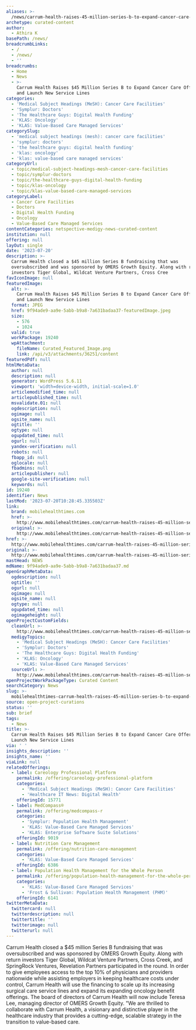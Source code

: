 ```yaml
---
aliases: >-
  /news/carrum-health-raises-45-million-series-b-to-expand-cancer-care-offerings-and-launch-new-service-lines
archetype: curated-content
author:
  - Athira K
basePath: /news/
breadcrumbLinks:
  - /
  - /news/
  - ''
breadcrumbs:
  - Home
  - News
  - >-
    Carrum Health Raises $45 Million Series B to Expand Cancer Care Offerings
    and Launch New Service Lines
categories:
  - 'Medical Subject Headings (MeSH): Cancer Care Facilities'
  - 'Symplur: Doctors'
  - 'The Healthcare Guys: Digital Health Funding'
  - 'KLAS: Oncology'
  - 'KLAS: Value-Based Care Managed Services'
categorySlug:
  - 'medical subject headings (mesh): cancer care facilities'
  - 'symplur: doctors'
  - 'the healthcare guys: digital health funding'
  - 'klas: oncology'
  - 'klas: value-based care managed services'
categoryUrl:
  - topic/medical-subject-headings-mesh-cancer-care-facilities
  - topic/symplur-doctors
  - topic/the-healthcare-guys-digital-health-funding
  - topic/klas-oncology
  - topic/klas-value-based-care-managed-services
categoryLabel:
  - Cancer Care Facilities
  - Doctors
  - Digital Health Funding
  - Oncology
  - Value-Based Care Managed Services
contentCategories: netspective-medigy-news-curated-content
institution: null
offering: null
layOut: single
date: '2023-07-20'
description: >-
  Carrum Health closed a $45 million Series B fundraising that was
  oversubscribed and was sponsored by OMERS Growth Equity. Along with return
  investors Tiger Global, Wildcat Venture Partners, Cross Cree
favIconImage: null
featuredImage:
  alt: >-
    Carrum Health Raises $45 Million Series B to Expand Cancer Care Offerings
    and Launch New Service Lines
  format: JPEG
  href: 9f94ade9-aa9e-5abb-b9a8-7a631badaa37-featuredImage.jpeg
  size:
    - 576
    - 1024
  valid: true
  workPackage: 19240
  wpAttachment:
    fileName: Curated_Featured_Image.png
    link: /api/v3/attachments/36251/content
featuredPdf: null
htmlMetaData:
  author: null
  description: null
  generator: WordPress 5.6.11
  viewport: 'width=device-width, initial-scale=1.0'
  articlemodified_time: null
  articlepublished_time: null
  msvalidate.01: null
  ogdescription: null
  ogimage: null
  ogsite_name: null
  ogtitle: ''
  ogtype: null
  ogupdated_time: null
  ogurl: null
  yandex-verification: null
  robots: null
  fbapp_id: null
  oglocale: null
  fbadmins: null
  articlepublisher: null
  google-site-verification: null
  keywords: null
id: 19240
identifier: News
lastMod: '2023-07-20T10:28:45.335503Z'
link:
  brand: mobilehealthtimes.com
  href: >-
    http://www.mobilehealthtimes.com/carrum-health-raises-45-million-series-b-to-expand-cancer-care-offerings-and-launch-new-service-lines/
  original: >-
    http://www.mobilehealthtimes.com/carrum-health-raises-45-million-series-b-to-expand-cancer-care-offerings-and-launch-new-service-lines/
href: >-
  http://www.mobilehealthtimes.com/carrum-health-raises-45-million-series-b-to-expand-cancer-care-offerings-and-launch-new-service-lines/
original: >-
  http://www.mobilehealthtimes.com/carrum-health-raises-45-million-series-b-to-expand-cancer-care-offerings-and-launch-new-service-lines/
mastHead: NEWS
mdName: 9f94ade9-aa9e-5abb-b9a8-7a631badaa37.md
openGraphMetaData:
  ogdescription: null
  ogtitle: ''
  ogurl: null
  ogimage: null
  ogsite_name: null
  ogtype: null
  ogupdated_time: null
  ogimageheight: null
openProjectCustomFields:
  cleanUrl: >-
    http://www.mobilehealthtimes.com/carrum-health-raises-45-million-series-b-to-expand-cancer-care-offerings-and-launch-new-service-lines/
  medigyTopics:
    - 'Medical Subject Headings (MeSH): Cancer Care Facilities'
    - 'Symplur: Doctors'
    - 'The Healthcare Guys: Digital Health Funding'
    - 'KLAS: Oncology'
    - 'KLAS: Value-Based Care Managed Services'
  sourceUrl: >-
    http://www.mobilehealthtimes.com/carrum-health-raises-45-million-series-b-to-expand-cancer-care-offerings-and-launch-new-service-lines/
openProjectWorkPackageType: Curated Content
searchCategory: News
slug: >-
  mobilehealthtimes-carrum-health-raises-45-million-series-b-to-expand-cancer-care-offerings-and-launch-new-service-lines
source: open-project-curations
status: ''
sub: brief
tags:
  - News
title: >-
  Carrum Health Raises $45 Million Series B to Expand Cancer Care Offerings and
  Launch New Service Lines
via: ' '
insights_description: ''
insights_name: ''
viaLink: null
relatedOfferings:
  - label: Careology Professional Platform
    permalink: /offering/careology-professional-platform
    categories:
      - 'Medical Subject Headings (MeSH): Cancer Care Facilities'
      - 'Healthcare IT News: Digital Health'
    offeringId: 15771
  - label: MedCompass®
    permalink: /offering/medcompass-r
    categories:
      - 'Symplur: Population Health Management'
      - 'KLAS: Value-Based Care Managed Services'
      - 'KLAS: Enterprise Software Suite Solutions'
    offeringId: 9019
  - label: Nutrition Care Management
    permalink: /offering/nutrition-care-management
    categories:
      - 'KLAS: Value-Based Care Managed Services'
    offeringId: 6386
  - label: Population Health Management for the Whole Person
    permalink: /offering/population-health-management-for-the-whole-person
    categories:
      - 'KLAS: Value-Based Care Managed Services'
      - 'Frost & Sullivan: Population Health Management (PHM)'
    offeringId: 6141
twitterMetaData:
  twittercard: null
  twitterdescription: null
  twittertitle: ''
  twitterimage: null
  twitterurl: null
---
```

<p>Carrum Health closed a $45 million Series B fundraising that was oversubscribed and was sponsored by OMERS Growth Equity. Along with return investors Tiger Global, Wildcat Venture Partners, Cross Creek, and SpringRock Ventures, Revelation Partners participated in the round. In order to give employees access to the top 10% of physicians and providers nationwide while assisting employers in keeping healthcare costs under control, Carrum Health will use the financing to scale up its increasing surgical care service lines and expand its expanding oncology benefit offerings. The board of directors of Carrum Health will now include Teresa Lee, managing director of OMERS Growth Equity. "We are thrilled to collaborate with Carrum Health, a visionary and distinctive player in the healthcare industry that provides a cutting-edge, scalable strategy in the transition to value-based care.</p>